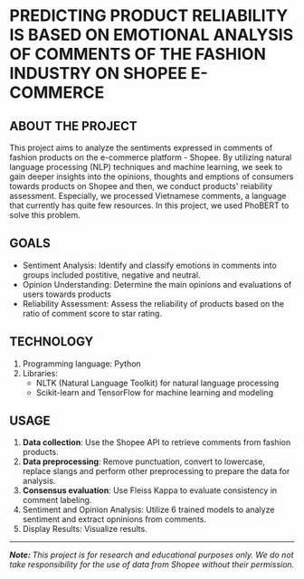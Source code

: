 # PREDICTING PRODUCT RELIABILITY IS BASED ON EMOTIONAL ANALYSIS OF COMMENTS OF THE FASHION INDUSTRY ON SHOPEE E-COMMERCE

## ABOUT THE PROJECT <br>
This project aims to analyze the sentiments expressed in comments of fashion products on the e-commerce platform - Shopee. By utilizing natural language processing (NLP) techniques and machine learning, we seek to gain deeper insights into the opinions, thoughts and emptions of consumers towards products on Shopee and then, we conduct products' reiability assessment.
Especially, we processed Vietnamese comments, a language that currently has quite few resources. In this project, we used PhoBERT to solve this problem.

## GOALS
* Sentiment Analysis: Identify and classify emotions in comments into groups included postitive, negative and neutral.
* Opinion Understanding: Determine the main opinions and evaluations of users towards products
* Reliability Assessment: Assess the reliability of products based on the ratio of comment score to star rating.

## TECHNOLOGY
1. Programming language: Python
2. Libraries:
   * NLTK (Natural Language Toolkit) for natural language processing
   * Scikit-learn and TensorFlow for machine learning and modeling

## USAGE
1. <b>Data collection</b>: Use the Shopee API to retrieve comments from fashion products.
2. <b>Data preprocessing</b>: Remove punctuation, convert to lowercase, replace slangs and perform other preprocessing to prepare the data for analysis.
3. <b>Consensus evaluation</b>: Use Fleiss Kappa to evaluate consistency in comment labeling.
4. Sentiment and Opinion Analysis: Utilize 6 trained models to analyze sentiment and extract opninions from comments.
5. Display Results: Visualize results.

<hr>

<i><b>Note: </b>This project is for research and educational purposes only. We do not take responsibility for the use of data from Shopee without their permission.</i>

